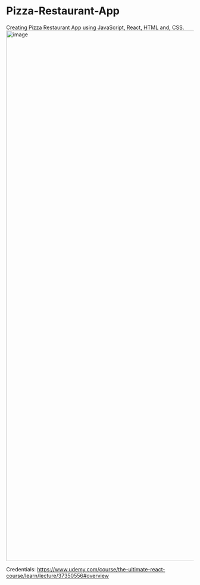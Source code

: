 # Pizza-Restaurant-App
Creating Pizza Restaurant App using JavaScript, React, HTML and, CSS.
<img width="1426" alt="image" src="https://github.com/turgutguvenc/Pizza-Restaurant-App/assets/63226091/7b7a39e3-112c-47b8-87ab-ecdf5661ec33">

Credentials: https://www.udemy.com/course/the-ultimate-react-course/learn/lecture/37350556#overview

